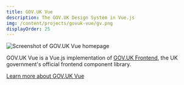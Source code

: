 ```yaml
---
title: GOV.UK Vue
description: The GOV.UK Design System in Vue.js
img: /content/projects/govuk-vue/gv.png
displayOrder: 25
---
```


![Screenshot of GOV.UK Vue homepage](/content/img/govuk-vue/gv.png)

GOV.UK Vue is a Vue.js implementation of [GOV.UK Frontend](https://github.com/alphagov/govuk-frontend), the UK government's official frontend component library.

[Learn more about GOV.UK Vue](https://govukvue.org)